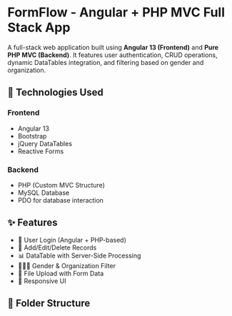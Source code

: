# FormFlow - Angular + PHP MVC Full Stack App

A full-stack web application built using **Angular 13 (Frontend)** and **Pure PHP MVC (Backend)**. It features user authentication, CRUD operations, dynamic DataTables integration, and filtering based on gender and organization.

## 🔧 Technologies Used

### Frontend
- Angular 13
- Bootstrap
- jQuery DataTables
- Reactive Forms

### Backend
- PHP (Custom MVC Structure)
- MySQL Database
- PDO for database interaction

## ✨ Features

- 🔐 User Login (Angular + PHP-based)
- 📄 Add/Edit/Delete Records
- 📊 DataTable with Server-Side Processing
- 🧑‍🤝‍🧑 Gender & Organization Filter
- 📁 File Upload with Form Data
- 🔄 Responsive UI

## 📁 Folder Structure

